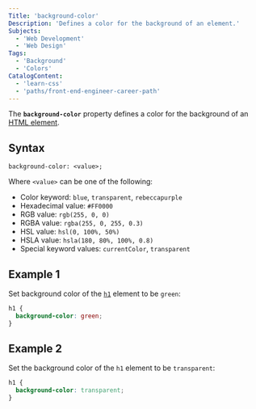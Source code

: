 ```yaml
---
Title: 'background-color'
Description: 'Defines a color for the background of an element.'
Subjects:
  - 'Web Development'
  - 'Web Design'
Tags:
  - 'Background'
  - 'Colors'
CatalogContent:
  - 'learn-css'
  - 'paths/front-end-engineer-career-path'
---
```


The **`background-color`** property defines a color for the background of an [HTML element](https://www.codecademy.com/resources/docs/html/elements).

## Syntax

```pseudo
background-color: <value>;
```

Where `<value>` can be one of the following:

- Color keyword: `blue`, `transparent`, `rebeccapurple`
- Hexadecimal value: `#FF0000`
- RGB value: `rgb(255, 0, 0)`
- RGBA value: `rgba(255, 0, 255, 0.3)`
- HSL value: `hsl(0, 100%, 50%)`
- HSLA value: `hsla(180, 80%, 100%, 0.8)`
- Special keyword values: `currentColor`, `transparent`

## Example 1

Set background color of the [`h1`](https://www.codecademy.com/resources/docs/html/elements/h1-h6) element to be `green`:

```css
h1 {
  background-color: green;
}
```

## Example 2

Set the background color of the `h1` element to be `transparent`:

```css
h1 {
  background-color: transparent;
}
```
